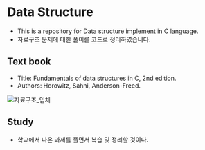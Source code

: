 # Data Structure
- This is a repository for Data structure implement in C language.
- 자료구조 문제에 대한 풀이를 코드로 정리하였습니다.

## Text book
- Title: Fundamentals of data structures in C, 2nd edition.
- Authors: Horowitz, Sahni, Anderson-Freed.

![자료구조_입체](http://image.kyobobook.co.kr/images/book/large/407/l9780929306407.jpg)


## Study
- 학교에서 나온 과제를 풀면서 복습 및 정리할 것이다.
